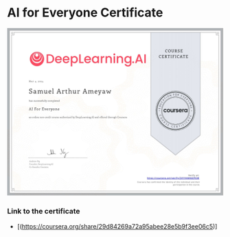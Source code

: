 # AI for Everyone Certificate

![](<Certificate Images/AI for Everyone-page-00001.jpg>)

### Link to the certificate

- [(https://coursera.org/share/29d84269a72a95abee28e5b9f3ee06c5)]